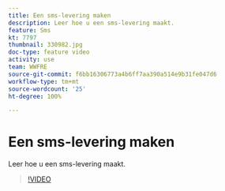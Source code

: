 ```yaml
---
title: Een sms-levering maken
description: Leer hoe u een sms-levering maakt.
feature: Sms
kt: 7797
thumbnail: 330982.jpg
doc-type: feature video
activity: use
team: WWFRE
source-git-commit: f6bb16306773a4b6ff7aa390a514e9b31fe047d6
workflow-type: tm+mt
source-wordcount: '25'
ht-degree: 100%

---
```



# Een sms-levering maken

Leer hoe u een sms-levering maakt.

>[!VIDEO](https://video.tv.adobe.com/v/330982)

